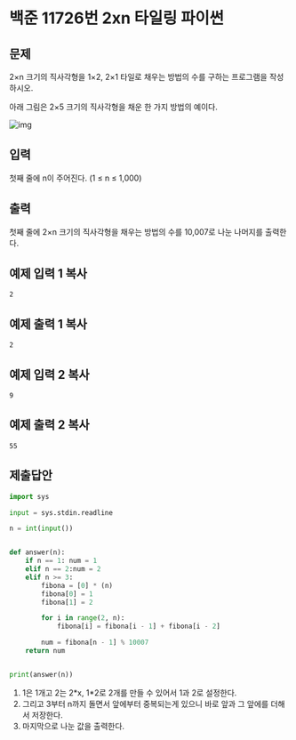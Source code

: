 # 백준 11726번 2xn 타일링 파이썬

## 문제

2×n 크기의 직사각형을 1×2, 2×1 타일로 채우는 방법의 수를 구하는 프로그램을 작성하시오.

아래 그림은 2×5 크기의 직사각형을 채운 한 가지 방법의 예이다.

![img](https://onlinejudgeimages.s3-ap-northeast-1.amazonaws.com/problem/11726/1.png)

## 입력

첫째 줄에 n이 주어진다. (1 ≤ n ≤ 1,000)

## 출력

첫째 줄에 2×n 크기의 직사각형을 채우는 방법의 수를 10,007로 나눈 나머지를 출력한다.

## 예제 입력 1 복사

```
2
```

## 예제 출력 1 복사

```
2
```

## 예제 입력 2 복사

```
9
```

## 예제 출력 2 복사

```
55
```

## 제출답안

```python
import sys

input = sys.stdin.readline

n = int(input())


def answer(n):
    if n == 1: num = 1
    elif n == 2:num = 2
    elif n >= 3:
        fibona = [0] * (n)
        fibona[0] = 1
        fibona[1] = 2

        for i in range(2, n):
            fibona[i] = fibona[i - 1] + fibona[i - 2]

        num = fibona[n - 1] % 10007
    return num


print(answer(n))
```

1. 1은 1개고 2는 2*x, 1\*2로 2개를 만들 수 있어서 1과 2로 설정한다.
2. 그리고 3부터 n까지 돌면서 앞에부터 중복되는게 있으니 바로 앞과 그 앞에를 더해서 저장한다.
3. 마지막으로 나눈 값을 출력한다.